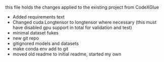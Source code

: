 this file holds the changes applied to the existing project from CodeXGlue

- Added requirements text 
- Changed cuda.Longtensor to longtensor where necessary (this must have disabled gpu support in total for validation and test)
- minimal dataset fukes 
- new git repo
- gitignored models and datasets
- make conda env add to git
- moved old readme to initial readme, started my own